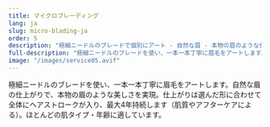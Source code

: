 ```yaml
---
title: マイクロブレーディング
lang: ja
slug: micro-blading-ja
order: 5
description: "極細ニードルのブレードで個別にアート - 自然な眉 - 本物の眉のような仕上がり - 最大4年持続。"
full-description: "極細ニードルのブレードを使い、一本一本丁寧に眉毛をアートします。自然な眉の仕上がりで、本物の眉のような美しさを実現。仕上がりは選んだ形に合わせて全体にヘアストロークが入り、最大4年持続します（肌質やアフターケアによる）。ほとんどの肌タイプ・年齢に適しています。"
image: "/images/service05.avif"
---
```


極細ニードルのブレードを使い、一本一本丁寧に眉毛をアートします。自然な眉の仕上がりで、本物の眉のような美しさを実現。仕上がりは選んだ形に合わせて全体にヘアストロークが入り、最大4年持続します（肌質やアフターケアによる）。ほとんどの肌タイプ・年齢に適しています。
